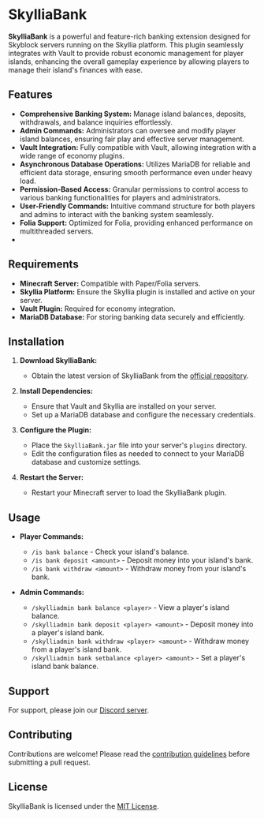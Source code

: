 # SkylliaBank

**SkylliaBank** is a powerful and feature-rich banking extension designed for Skyblock servers running on the Skyllia
platform. This plugin seamlessly integrates with Vault to provide robust economic management for player islands,
enhancing the overall gameplay experience by allowing players to manage their island's finances with ease.

## Features

- **Comprehensive Banking System:** Manage island balances, deposits, withdrawals, and balance inquiries effortlessly.
- **Admin Commands:** Administrators can oversee and modify player island balances, ensuring fair play and effective
  server management.
- **Vault Integration:** Fully compatible with Vault, allowing integration with a wide range of economy plugins.
- **Asynchronous Database Operations:** Utilizes MariaDB for reliable and efficient data storage, ensuring smooth
  performance even under heavy load.
- **Permission-Based Access:** Granular permissions to control access to various banking functionalities for players and
  administrators.
- **User-Friendly Commands:** Intuitive command structure for both players and admins to interact with the banking
  system seamlessly.
- **Folia Support:** Optimized for Folia, providing enhanced performance on multithreaded servers.
-

## Requirements

- **Minecraft Server:** Compatible with Paper/Folia servers.
- **Skyllia Platform:** Ensure the Skyllia plugin is installed and active on your server.
- **Vault Plugin:** Required for economy integration.
- **MariaDB Database:** For storing banking data securely and efficiently.

## Installation

1. **Download SkylliaBank:**
    - Obtain the latest version of SkylliaBank from
      the [official repository](https://github.com/Euphillya/Skyllia/tree/dev/addons/SkylliaBank).

2. **Install Dependencies:**
    - Ensure that Vault and Skyllia are installed on your server.
    - Set up a MariaDB database and configure the necessary credentials.

3. **Configure the Plugin:**
    - Place the `SkylliaBank.jar` file into your server's `plugins` directory.
    - Edit the configuration files as needed to connect to your MariaDB database and customize settings.

4. **Restart the Server:**
    - Restart your Minecraft server to load the SkylliaBank plugin.

## Usage

- **Player Commands:**
    - `/is bank balance` - Check your island's balance.
    - `/is bank deposit <amount>` - Deposit money into your island's bank.
    - `/is bank withdraw <amount>` - Withdraw money from your island's bank.

- **Admin Commands:**
    - `/skylliadmin bank balance <player>` - View a player's island balance.
    - `/skylliadmin bank deposit <player> <amount>` - Deposit money into a player's island bank.
    - `/skylliadmin bank withdraw <player> <amount>` - Withdraw money from a player's island bank.
    - `/skylliadmin bank setbalance <player> <amount>` - Set a player's island bank balance.

## Support

For support, please join our [Discord server](https://discord.gg/uUJQEB7XNN).

## Contributing

Contributions are welcome! Please read the [contribution guidelines](../../CONTRIBUTING.md) before submitting a pull
request.

## License

SkylliaBank is licensed under the [MIT License](../../LICENSE).

